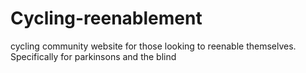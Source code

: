 # Cycling-reenablement
cycling community website for those looking to reenable themselves. Specifically for parkinsons and the blind

